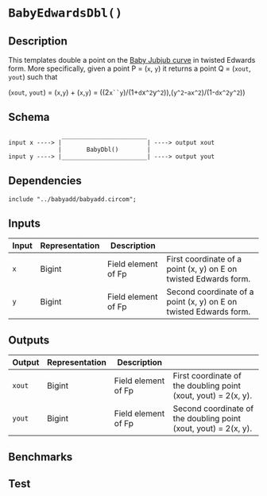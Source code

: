 # `BabyEdwardsDbl()`

## Description

This templates double a point on the [Baby Jubjub curve](https://github.com/barryWhiteHat/baby_jubjub) in twisted Edwards form. More specifically, given a point P = (`x`, `y`) it returns a point Q = (`xout`, `yout`)  such that

(`xout`, `yout`) =  (`x`,`y`) + (`x`,`y`)
        = ((2`x``y`)/(1+``d``x`^2`y`^2`)),(`y^2`-`ax^2`)/(1-`dx^2y^2`))

## Schema

```
               ________________________     
input x ----> |                        | ----> output xout
              |       BabyDbl()        | 
input y ----> |________________________| ----> output yout
```

## Dependencies

```
include "../babyadd/babyadd.circom";
```

## Inputs

| Input         | Representation | Description         |                                             |
| ------------- | -------------  | -------------       | -------------                               |
| `x`          | Bigint         | Field element of Fp | First coordinate of a point (x, y) on E on twisted Edwards form.  |
| `y`          | Bigint         | Field element of Fp | Second coordinate of a point (x, y) on E on twisted Edwards form. |

## Outputs

| Output         | Representation | Description         |                                             |
| ------------- | -------------  | -------------       | -------------                               |
| `xout`          | Bigint         | Field element of Fp | First coordinate of the doubling point (xout, yout) = 2(x, y).  |
| `yout`          | Bigint         | Field element of Fp | Second coordinate of the doubling point (xout, yout) = 2(x, y). |


## Benchmarks 

## Test